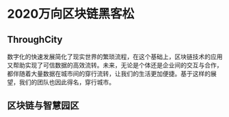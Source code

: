 # 2020万向区块链黑客松

## ThroughCity
数字化的快速发展简化了现实世界的繁琐流程，在这个基础上，区块链技术的应用又帮助实现了可信数据的高效流转。未来，无论是个体还是企业间的交互与合作，都伴随着大量数据在城市间的穿行流转，让我们的生活更加便捷。基于这样的展望，我们的团队也因此得名，穿行城市。


## 区块链与智慧园区
